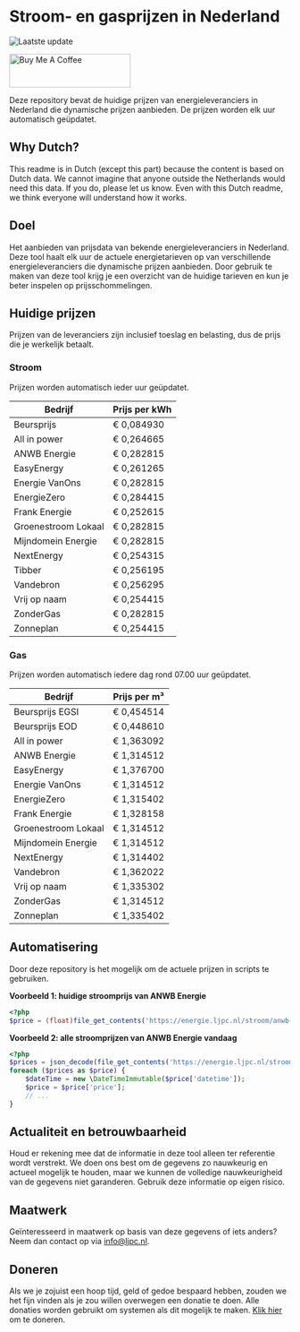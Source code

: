 # Stroom- en gasprijzen in Nederland

![Laatste update](https://img.shields.io/badge/laatste%20update-2024--12--10%2002%3A00%20CET-brightgreen)

<a href="https://www.buymeacoffee.com/Lars-" target="_blank"><img src="https://cdn.buymeacoffee.com/buttons/v2/default-orange.png" alt="Buy Me A Coffee" height="60" style="height: 60px !important;width: 217px !important;" ></a>

Deze repository bevat de huidige prijzen van energieleveranciers in Nederland die dynamische prijzen aanbieden. De prijzen worden elk uur automatisch geüpdatet.

## Why Dutch?

This readme is in Dutch (except this part) because the content is based on Dutch data. We cannot imagine that anyone outside the Netherlands would need this data. If you do, please let us know. Even with this Dutch readme, we think
everyone will understand how it works.

## Doel

Het aanbieden van prijsdata van bekende energieleveranciers in Nederland. Deze tool haalt elk uur de actuele energietarieven op van verschillende energieleveranciers die dynamische prijzen aanbieden. Door gebruik te maken van deze tool
krijg je een overzicht van de huidige tarieven en kun je beter inspelen op prijsschommelingen.

## Huidige prijzen

Prijzen van de leveranciers zijn inclusief toeslag en belasting, dus de prijs die je werkelijk betaalt.

### Stroom

Prijzen worden automatisch ieder uur geüpdatet.

 Bedrijf | Prijs per kWh 
---------|---------------
Beursprijs | € 0,084930
All in power | € 0,264665
ANWB Energie | € 0,282815
EasyEnergy | € 0,261265
Energie VanOns | € 0,282815
EnergieZero | € 0,284415
Frank Energie | € 0,252615
Groenestroom Lokaal | € 0,282815
Mijndomein Energie | € 0,282815
NextEnergy | € 0,254315
Tibber | € 0,256195
Vandebron | € 0,256295
Vrij op naam | € 0,254415
ZonderGas | € 0,282815
Zonneplan | € 0,254415


### Gas

Prijzen worden automatisch iedere dag rond 07.00 uur geüpdatet.

 Bedrijf | Prijs per m³ 
---------|--------------
Beursprijs EGSI | € 0,454514
Beursprijs EOD | € 0,448610
All in power | € 1,363092
ANWB Energie | € 1,314512
EasyEnergy | € 1,376700
Energie VanOns | € 1,314512
EnergieZero | € 1,315402
Frank Energie | € 1,328158
Groenestroom Lokaal | € 1,314512
Mijndomein Energie | € 1,314512
NextEnergy | € 1,314402
Vandebron | € 1,362022
Vrij op naam | € 1,335302
ZonderGas | € 1,314512
Zonneplan | € 1,335402


## Automatisering

Door deze repository is het mogelijk om de actuele prijzen in scripts te gebruiken.

**Voorbeeld 1: huidige stroomprijs van ANWB Energie**

```php
<?php
$price = (float)file_get_contents('https://energie.ljpc.nl/stroom/anwb-energie-nu.txt');

```

**Voorbeeld 2: alle stroomprijzen van ANWB Energie vandaag**

```php
<?php
$prices = json_decode(file_get_contents('https://energie.ljpc.nl/stroom/all-in-power-vandaag.json'),true);
foreach ($prices as $price) {
    $dateTime = new \DateTimeImmutable($price['datetime']);
    $price = $price['price'];
    // ...
}
```

## Actualiteit en betrouwbaarheid

Houd er rekening mee dat de informatie in deze tool alleen ter referentie wordt verstrekt. We doen ons best om de gegevens zo nauwkeurig en actueel mogelijk te houden, maar we kunnen de volledige nauwkeurigheid van de gegevens niet
garanderen. Gebruik deze informatie op eigen risico.

## Maatwerk

Geïnteresseerd in maatwerk op basis van deze gegevens of iets anders? Neem dan contact op
via [info@ljpc.nl](mailto:info@ljpc.nl?subject=Energie%20prijzen).

## Doneren

Als we je zojuist een hoop tijd, geld of gedoe bespaard hebben, zouden we het fijn vinden als je zou willen overwegen een
donatie te doen. Alle donaties worden gebruikt om systemen als dit mogelijk te
maken. [Klik hier](https://www.buymeacoffee.com/Lars-) om te doneren.
